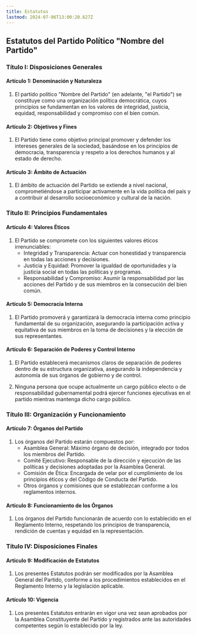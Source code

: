 ```yaml
---
title: Estatutos
lastmod: 2024-07-06T13:00:20.627Z
---
```

## Estatutos del Partido Político "Nombre del Partido"

### Título I: Disposiciones Generales

#### Artículo 1: Denominación y Naturaleza

1. El partido político "Nombre del Partido" (en adelante, "el Partido") se constituye como una organización política democrática, cuyos principios se fundamentan en los valores de integridad, justicia, equidad, responsabilidad y compromiso con el bien común.

#### Artículo 2: Objetivos y Fines

1. El Partido tiene como objetivo principal promover y defender los intereses generales de la sociedad, basándose en los principios de democracia, transparencia y respeto a los derechos humanos y al estado de derecho.

#### Artículo 3: Ámbito de Actuación

1. El ámbito de actuación del Partido se extiende a nivel nacional, comprometiéndose a participar activamente en la vida política del país y a contribuir al desarrollo socioeconómico y cultural de la nación.

### Título II: Principios Fundamentales

#### Artículo 4: Valores Éticos

1. El Partido se compromete con los siguientes valores éticos irrenunciables:
   - Integridad y Transparencia: Actuar con honestidad y transparencia en todas las acciones y decisiones.
   - Justicia y Equidad: Promover la igualdad de oportunidades y la justicia social en todas las políticas y programas.
   - Responsabilidad y Compromiso: Asumir la responsabilidad por las acciones del Partido y de sus miembros en la consecución del bien común.

#### Artículo 5: Democracia Interna

1. El Partido promoverá y garantizará la democracia interna como principio fundamental de su organización, asegurando la participación activa y equitativa de sus miembros en la toma de decisiones y la elección de sus representantes.

#### Artículo 6: Separación de Poderes y Control Interno

1. El Partido establecerá mecanismos claros de separación de poderes dentro de su estructura organizativa, asegurando la independencia y autonomía de sus órganos de gobierno y de control.

2. Ninguna persona que ocupe actualmente un cargo público electo o de responsabilidad gubernamental podrá ejercer funciones ejecutivas en el partido mientras mantenga dicho cargo público.

### Título III: Organización y Funcionamiento

#### Artículo 7: Órganos del Partido

1. Los órganos del Partido estarán compuestos por:
   - Asamblea General: Máximo órgano de decisión, integrado por todos los miembros del Partido.
   - Comité Ejecutivo: Responsable de la dirección y ejecución de las políticas y decisiones adoptadas por la Asamblea General.
   - Comisión de Ética: Encargada de velar por el cumplimiento de los principios éticos y del Código de Conducta del Partido.
   - Otros órganos y comisiones que se establezcan conforme a los reglamentos internos.

#### Artículo 8: Funcionamiento de los Órganos

1. Los órganos del Partido funcionarán de acuerdo con lo establecido en el Reglamento Interno, respetando los principios de transparencia, rendición de cuentas y equidad en la representación.

### Título IV: Disposiciones Finales

#### Artículo 9: Modificación de Estatutos

1. Los presentes Estatutos podrán ser modificados por la Asamblea General del Partido, conforme a los procedimientos establecidos en el Reglamento Interno y la legislación aplicable.

#### Artículo 10: Vigencia

1. Los presentes Estatutos entrarán en vigor una vez sean aprobados por la Asamblea Constituyente del Partido y registrados ante las autoridades competentes según lo establecido por la ley.

